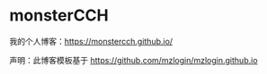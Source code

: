 # monsterCCH

我的个人博客：<https://monstercch.github.io/>

声明：此博客模板基于 <https://github.com/mzlogin/mzlogin.github.io>

